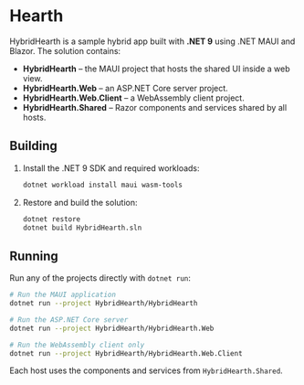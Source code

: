# Hearth

HybridHearth is a sample hybrid app built with **.NET 9** using .NET MAUI and Blazor. The solution contains:

- **HybridHearth** – the MAUI project that hosts the shared UI inside a web view.
- **HybridHearth.Web** – an ASP.NET Core server project.
- **HybridHearth.Web.Client** – a WebAssembly client project.
- **HybridHearth.Shared** – Razor components and services shared by all hosts.

## Building

1. Install the .NET 9 SDK and required workloads:
   ```bash
   dotnet workload install maui wasm-tools
   ```
2. Restore and build the solution:
   ```bash
   dotnet restore
   dotnet build HybridHearth.sln
   ```

## Running

Run any of the projects directly with `dotnet run`:

```bash
# Run the MAUI application
dotnet run --project HybridHearth/HybridHearth

# Run the ASP.NET Core server
dotnet run --project HybridHearth/HybridHearth.Web

# Run the WebAssembly client only
dotnet run --project HybridHearth/HybridHearth.Web.Client
```

Each host uses the components and services from `HybridHearth.Shared`.
